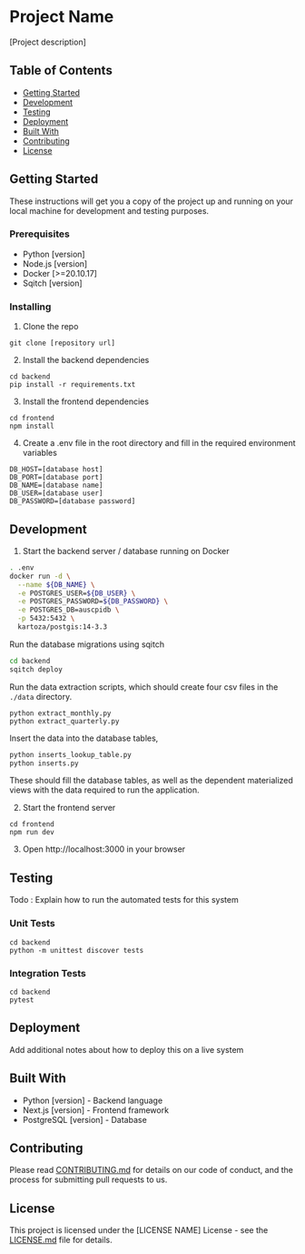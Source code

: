 # Project Name

[Project description]

## Table of Contents

- [Getting Started](#getting-started)
- [Development](#development)
- [Testing](#testing)
- [Deployment](#deployment)
- [Built With](#built-with)
- [Contributing](#contributing)
- [License](#license)

## Getting Started

These instructions will get you a copy of the project up and running on your local machine for development and testing purposes.

### Prerequisites

- Python [version]
- Node.js [version]
- Docker [>=20.10.17] 
- Sqitch [version]

### Installing

1. Clone the repo

```
git clone [repository url]
```

2. Install the backend dependencies

```
cd backend
pip install -r requirements.txt
```

3. Install the frontend dependencies

```
cd frontend
npm install
```

4. Create a .env file in the root directory and fill in the required environment variables

```
DB_HOST=[database host]
DB_PORT=[database port]
DB_NAME=[database name]
DB_USER=[database user]
DB_PASSWORD=[database password]
```


## Development

1. Start the backend server / database running on Docker

```sh
. .env
docker run -d \
  --name ${DB_NAME} \
  -e POSTGRES_USER=${DB_USER} \
  -e POSTGRES_PASSWORD=${DB_PASSWORD} \
  -e POSTGRES_DB=auscpidb \
  -p 5432:5432 \
  kartoza/postgis:14-3.3
```

Run the database migrations using sqitch

```sh
cd backend
sqitch deploy
```

Run the data extraction scripts, which should create four csv files in the `./data` directory.

```
python extract_monthly.py
python extract_quarterly.py
```

Insert the data into the database tables,

```sh
python inserts_lookup_table.py
python inserts.py
```

These should fill the database tables, as well as the dependent materialized views with the data required to run
the application. 

2. Start the frontend server

```
cd frontend
npm run dev
```

3. Open http://localhost:3000 in your browser

## Testing

Todo : Explain how to run the automated tests for this system

### Unit Tests

```
cd backend
python -m unittest discover tests
```

### Integration Tests

```
cd backend
pytest
```

## Deployment

Add additional notes about how to deploy this on a live system

## Built With

- Python [version] - Backend language
- Next.js [version] - Frontend framework
- PostgreSQL [version] - Database

## Contributing

Please read [CONTRIBUTING.md](CONTRIBUTING.md) for details on our code of conduct, and the process for submitting pull requests to us.

## License

This project is licensed under the [LICENSE NAME] License - see the [LICENSE.md](LICENSE.md) file for details.


